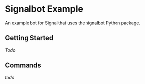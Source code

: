# Signalbot Example

An example bot for Signal that uses the [signalbot](https://github.com/filipre/signalbot) Python package.

## Getting Started

*Todo*

## Commands

*todo*
